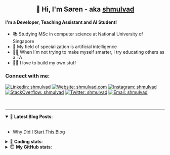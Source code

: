 <h2 align="center">
	👋 Hi, I'm Søren - aka <a href="https://shmulvad.com">shmulvad</a>
</h2>

#### I'm a Developer, Teaching Assistant and AI Student!
- 📚 Studying MSc in computer science at National University of Singapore
- 🧠 My field of specialization is artificial intelligence
- 👨‍🏫 When I'm not trying to make myself smarter, I try educating others as a TA
- 👨‍💻 I love to build my own stuff

### Connect with me:

[![Linkedin: shmulvad](https://img.shields.io/badge/shmulvad-blue?style=flat&logo=Linkedin&logoColor=white)][linkedin]
[![Website: shmulvad.com](https://img.shields.io/badge/shmulvad.com-47CCCC?&style=flat&logo=Google-Chrome&logoColor=white)][website]
[![Instagram: shmulvad](https://img.shields.io/badge/-@shmulvad-purple?style=flat&logo=Instagram&logoColor=white)][instagram]
[![StackOverflow: shmulvad](https://img.shields.io/badge/shmulvad-FE7A16?style=flat&logo=stack-overflow&logoColor=white)][stackOverflow]
[![Twitter: shmulvad](https://img.shields.io/badge/@shmulvad-1ca0f1?style=flat&logo=twitter&logoColor=white)][twitter]
[![Email: shmulvad](https://img.shields.io/badge/shmulvad-D14836?style=flat&logo=gmail&logoColor=white)][mail]

<br />

---

<details open>
 <summary>📕 <b>Latest Blog Posts</b>: </summary>

<br>

<!-- BLOG-POST-LIST:START -->
- [Why Did I Start This Blog](https://shmulvad.com/blog/why-did-start-this-blog)
<!-- BLOG-POST-LIST:END -->

</details>

<!-- --- -->

<details>
 <summary>🤖 <b>Coding stats</b>: </summary>

<br>

<!--START_SECTION:waka-->
**I'm a Night 🦉** 

```text
🌞 Morning    87 commits     ██░░░░░░░░░░░░░░░░░░░░░░░   8.68% 
🌆 Daytime    384 commits    █████████░░░░░░░░░░░░░░░░   38.32% 
🌃 Evening    336 commits    ████████░░░░░░░░░░░░░░░░░   33.53% 
🌙 Night      195 commits    ████░░░░░░░░░░░░░░░░░░░░░   19.46%

```


📊 **This Week I Spent My Time On** 

```text
💬 Programming Languages: 
Python                   10 hrs 40 mins      ███████████████░░░░░░░░░░   62.75% 
Other                    3 hrs 16 mins       ████░░░░░░░░░░░░░░░░░░░░░   19.25% 
Text                     55 mins             █░░░░░░░░░░░░░░░░░░░░░░░░   5.46% 
HTML                     33 mins             ░░░░░░░░░░░░░░░░░░░░░░░░░   3.26% 
SQL                      30 mins             ░░░░░░░░░░░░░░░░░░░░░░░░░   2.95%

🔥 Editors: 
VS Code                  12 hrs 15 mins      ██████████████████░░░░░░░   72.13% 
Zsh                      3 hrs 14 mins       ████░░░░░░░░░░░░░░░░░░░░░   19.08% 
Sublime Text             1 hr 29 mins        ██░░░░░░░░░░░░░░░░░░░░░░░   8.79%

🐱‍💻 Projects: 
overvaagning-sender      3 hrs 59 mins       █████░░░░░░░░░░░░░░░░░░░░   23.43% 
ps2                      3 hrs 52 mins       █████░░░░░░░░░░░░░░░░░░░░   22.81% 
court-cases-scraper      3 hrs 13 mins       ████░░░░░░░░░░░░░░░░░░░░░   18.99% 
Terminal                 1 hr 53 mins        ██░░░░░░░░░░░░░░░░░░░░░░░   11.1% 
overvaagning             1 hr 24 mins        ██░░░░░░░░░░░░░░░░░░░░░░░   8.27%

```


 Last Updated on 28/08/2021
<!--END_SECTION:waka-->

</details>

<!-- --- -->

<details>
 <summary>😇 <b>My GitHub stats</b>: </summary>

<br>

<img align="left" alt="shmulvad's Github Stats" src="https://github-readme-stats.vercel.app/api?username=shmulvad&show_icons=true&hide_border=true" />

</details>



[website]: https://shmulvad.com
[twitter]: https://twitter.com/shmulvad
[linkedin]: https://linkedin.com/in/shmulvad
[instagram]: https://instagram.com/shmulvad
[stackOverflow]: https://stackoverflow.com/users/9248793/shmulvad
[mail]: mailto:shmulvad@gmail.com
[github]: https://github.com/shmulvad

